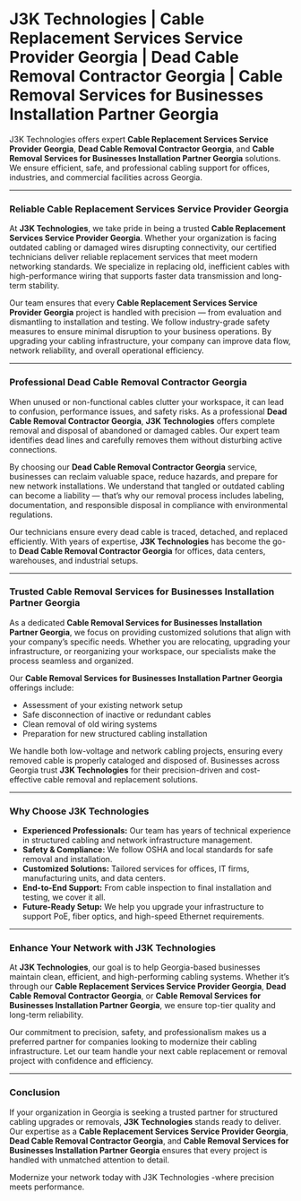 # J3K Technologies | Cable Replacement Services Service Provider Georgia | Dead Cable Removal Contractor Georgia | Cable Removal Services for Businesses Installation Partner Georgia

J3K Technologies offers expert **Cable Replacement Services Service Provider Georgia**, **Dead Cable Removal Contractor Georgia**, and **Cable Removal Services for Businesses Installation Partner Georgia** solutions. We ensure efficient, safe, and professional cabling support for offices, industries, and commercial facilities across Georgia.

---

### Reliable Cable Replacement Services Service Provider Georgia

At **J3K Technologies**, we take pride in being a trusted **Cable Replacement Services Service Provider Georgia**. Whether your organization is facing outdated cabling or damaged wires disrupting connectivity, our certified technicians deliver reliable replacement services that meet modern networking standards. We specialize in replacing old, inefficient cables with high-performance wiring that supports faster data transmission and long-term stability.  

Our team ensures that every **Cable Replacement Services Service Provider Georgia** project is handled with precision — from evaluation and dismantling to installation and testing. We follow industry-grade safety measures to ensure minimal disruption to your business operations. By upgrading your cabling infrastructure, your company can improve data flow, network reliability, and overall operational efficiency.

---

### Professional Dead Cable Removal Contractor Georgia  

When unused or non-functional cables clutter your workspace, it can lead to confusion, performance issues, and safety risks. As a professional **Dead Cable Removal Contractor Georgia**, **J3K Technologies** offers complete removal and disposal of abandoned or damaged cables. Our expert team identifies dead lines and carefully removes them without disturbing active connections.  

By choosing our **Dead Cable Removal Contractor Georgia** service, businesses can reclaim valuable space, reduce hazards, and prepare for new network installations. We understand that tangled or outdated cabling can become a liability — that’s why our removal process includes labeling, documentation, and responsible disposal in compliance with environmental regulations.

Our technicians ensure every dead cable is traced, detached, and replaced efficiently. With years of expertise, **J3K Technologies** has become the go-to **Dead Cable Removal Contractor Georgia** for offices, data centers, warehouses, and industrial setups.

---

### Trusted Cable Removal Services for Businesses Installation Partner Georgia  

As a dedicated **Cable Removal Services for Businesses Installation Partner Georgia**, we focus on providing customized solutions that align with your company’s specific needs. Whether you are relocating, upgrading your infrastructure, or reorganizing your workspace, our specialists make the process seamless and organized.  

Our **Cable Removal Services for Businesses Installation Partner Georgia** offerings include:  

- Assessment of your existing network setup  
- Safe disconnection of inactive or redundant cables  
- Clean removal of old wiring systems  
- Preparation for new structured cabling installation  

We handle both low-voltage and network cabling projects, ensuring every removed cable is properly cataloged and disposed of. Businesses across Georgia trust **J3K Technologies** for their precision-driven and cost-effective cable removal and replacement solutions.

---

### Why Choose J3K Technologies  

- **Experienced Professionals:** Our team has years of technical experience in structured cabling and network infrastructure management.  
- **Safety & Compliance:** We follow OSHA and local standards for safe removal and installation.  
- **Customized Solutions:** Tailored services for offices, IT firms, manufacturing units, and data centers.  
- **End-to-End Support:** From cable inspection to final installation and testing, we cover it all.  
- **Future-Ready Setup:** We help you upgrade your infrastructure to support PoE, fiber optics, and high-speed Ethernet requirements.

---

### Enhance Your Network with J3K Technologies  

At **J3K Technologies**, our goal is to help Georgia-based businesses maintain clean, efficient, and high-performing cabling systems. Whether it’s through our **Cable Replacement Services Service Provider Georgia**, **Dead Cable Removal Contractor Georgia**, or **Cable Removal Services for Businesses Installation Partner Georgia**, we ensure top-tier quality and long-term reliability.  

Our commitment to precision, safety, and professionalism makes us a preferred partner for companies looking to modernize their cabling infrastructure. Let our team handle your next cable replacement or removal project with confidence and efficiency.  

---

### Conclusion  

If your organization in Georgia is seeking a trusted partner for structured cabling upgrades or removals, **J3K Technologies** stands ready to deliver. Our expertise as a **Cable Replacement Services Service Provider Georgia**, **Dead Cable Removal Contractor Georgia**, and **Cable Removal Services for Businesses Installation Partner Georgia** ensures that every project is handled with unmatched attention to detail.  

Modernize your network today with J3K Technologies -where precision meets performance.
